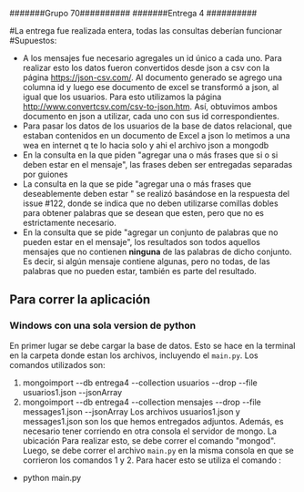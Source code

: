 #######Grupo 70##########
#######Entrega 4 ##########

#La entrega fue realizada entera, todas las consultas deberían funcionar
#Supuestos:
- A los mensajes fue necesario agregales un id único a cada uno. Para realizar esto los datos fueron convertidos desde json a csv con la página https://json-csv.com/. Al documento generado   se agrego una columna id  y luego ese documento de excel se transformó a json, al igual que los usuarios. Para esto utilizamos la página http://www.convertcsv.com/csv-to-json.htm. Así, obtuvimos ambos documento en json  a utilizar, cada uno con sus id correspondientes.
- Para pasar los datos de los usuarios de la base de datos relacional, que estaban contenidos en un documento de Excel a json lo metimos a una wea en internet q te lo hacia solo y ahi el archivo json a mongodb
- En la consulta en la que piden "agregar una o más frases que si o si deben estar en el mensaje", las frases deben ser entregadas separadas por guiones
- La consulta en la que se pide "agregar una o más frases que deseablemente deben estar " se realizó basándose en la respuesta del issue #122, donde se indica que no deben utilizarse comillas dobles para obtener palabras que se desean que esten, pero que no es estrictamente necesario.
- En la consulta que se pide "agregar un conjunto de palabras que no pueden estar en el mensaje", los resultados son todos aquellos mensajes que no contienen **ninguna** de las palabras de dicho conjunto. Es decir, si algún mensaje contiene algunas, pero no todas, de las palabras que no pueden estar, también es parte del resultado.


## Para correr la aplicación

### Windows con una sola version de python
En primer lugar se debe cargar la base de datos. Esto se hace en la terminal en la carpeta donde estan los archivos, incluyendo el ```main.py```.  Los comandos utilizados son:
1. mongoimport --db entrega4 --collection usuarios --drop --file usuarios1.json --jsonArray
2. mongoimport --db entrega4 --collection mensajes --drop --file messages1.json --jsonArray
Los archivos  usuarios1.json y messages1.json son los que hemos entregados adjuntos.
Además, es necesario tener corriendo en otra consola el servidor de mongo. La ubicación  Para realizar esto, se debe correr el comando "mongod".
Luego, se debe correr el archivo ```main.py``` en la misma consola en que se corrieron los comandos 1 y 2. Para hacer esto se utiliza el comando :
- python main.py
